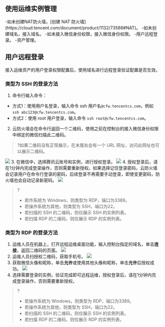 ## 使用运维实例管理

<dx-steps>
-如未创建NAT防火墙，[创建 NAT 防火墙](https://cloud.tencent.com/document/product/1132/73586#NAT)。
-如未创建域名，接入域名。
-如未接入微信身份权限，接入微信身份权限。
-用户远程登录。
-资产管理。
</dx-steps>


## 用户远程登录
接入运维资产的用户登录权限配置后，使用域名进行远程登录验证配置是否生效。

### 类型为 SSH 的登录方法
1. 命令行输入命令：
 - 方式1：使用用户名登录，输入命令 ssh 用户名`@cfw.tencentcs.com`，例如 `ssh abc123@cfw.tencentcs.com`。
 - 方式2：使用 root 用户登录，输入命令 `ssh root@cfw.tencentcs.com`。
2. 云防火墙会在命令行返回一个二维码，使用之前在控制台的接入微信身份权限中绑定的微信扫描此二维码。
>?如果二维码没有正常展示，在末尾处会有一个 URL 网址，访问此网址也可以展示二维码。
>
![](https://qcloudimg.tencent-cloud.cn/raw/12e9313f87fd30f09a53acbf065db37a.png)
3. 在微信中，选择腾讯云账号和实例，进行授权登录。
![](https://qcloudimg.tencent-cloud.cn/raw/61c32bd34af1f8c95a059cf53f57d184.png)
4. 授权登录后，请在1分钟内完成登录操作，否则需要重新授权。如果选择记住登录密码，云防火墙会记录用户在命令行登录的密码，后续登录不再需要手动登录，即使变更密码，防火墙也会自动记录新密码。
![](https://qcloudimg.tencent-cloud.cn/raw/c326783a2d426e5e0a98ea4c91f07e71.png)
>?
>- 若作系统为 Windows，则类型为 RDP，端口为3389。
>- 若操作系统为其他，则类型为 SSH，端口为22。
>- 若扫描的 SSH 的二维码，则仅展示 SSH 的实例列表。
>- 若扫描 RDP 的二维码，则仅展示 RDP 的实例列表。

### 类型为 RDP 的登录方法
1. 运维人员在机器上，打开远程运维桌面功能，输入控制台指定的域名，单击**连接**，返回二维码的页面。
![](https://qcloudimg.tencent-cloud.cn/raw/690e2a12e5ba9a94af4ffbccafaa412a.png)
2. 运维人员扫授权二维码，获取手机号。
![](https://qcloudimg.tencent-cloud.cn/raw/c619f815f3959ca203fe53940e5a7a7f.png)
3. 获取微信头像和昵称，单击**允许**或使用其他头像和昵称，单击**允许**后授权成功。
![](https://qcloudimg.tencent-cloud.cn/raw/7edd50f0a9847e2ba8a942128caecb88.png)
4. 选择需要登录的实例，验证完成即可远程运维，授权登录后，请在1分钟内完成登录操作，否则需要重新授权。
>?
>- 若操作系统为 Windows，则类型为 RDP，端口为3389。
>- 若操作系统为其他，则类型为 SSH，端口为22。
>- 若扫描的 SSH 的二维码，则仅展示 SSH 的实例列表。
>- 若扫描 RDP 的二维码，则仅展示 RDP 的实例列表。
